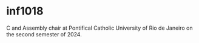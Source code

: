 # inf1018
C and Assembly chair at Pontifical Catholic University of Rio de Janeiro on the second semester of 2024.

